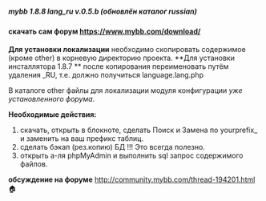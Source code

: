 ##### mybb 1.8.8 lang_ru v.0.5.b (обновлён каталог russian)

#### скачать сам форум https://www.mybb.com/download/
**Для установки локализации** необходимо скопировать содержимое (кроме other) в корневую директорию проекта.
**Для установки инсталлятора 1.8.7 ** после копирования переименовать путём удаления _RU, т.е. должно получиться language.lang.php

В каталоге other файлы для локализации модуля конфигурации *уже установленного форума*.

**Необходимые действия:** 
 
1.  скачать, открыть в блокноте, сделать Поиск и Замена по yourprefix_ и заменить на ваш префикс таблиц.
2.  сделать бэкап (рез.копию) БД !!! Это всегда полезно.
3.  открыть а-ля phpMyAdmin и выполнить sql запрос содержимого файлов.

**обсуждение на форуме** http://community.mybb.com/thread-194201.html :house:
